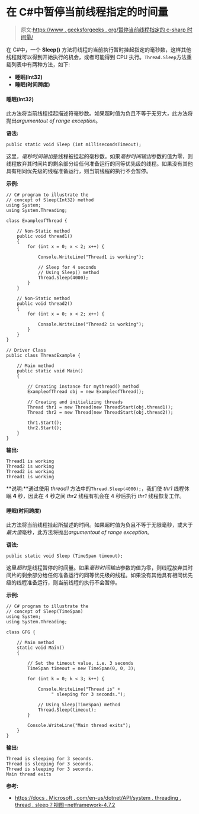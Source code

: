 # 在 C#中暂停当前线程指定的时间量

> 原文:[https://www . geeksforgeeks . org/暂停当前线程指定的 c-sharp 时间量/](https://www.geeksforgeeks.org/suspending-the-current-thread-for-the-specified-amount-of-time-in-c-sharp/)

在 C#中，一个 **Sleep()** 方法将线程的当前执行暂时挂起指定的毫秒数，这样其他线程就可以得到开始执行的机会，或者可能得到 CPU 执行。`Thread.Sleep`方法重载列表中有两种方法，如下:

*   **睡眠(Int32)**
*   **睡眠(时间跨度)**

#### 睡眠(Int32)

此方法将当前线程挂起描述符毫秒数。如果超时值为负且不等于无穷大，此方法将抛出*argumentout of range exception*。

**语法:**

```
public static void Sleep (int millisecondsTimeout);
```

这里，*毫秒时间输出*是线程被挂起的毫秒数。如果*毫秒时间输出*参数的值为零，则线程放弃其时间片的剩余部分给任何准备运行的同等优先级的线程。如果没有其他具有相同优先级的线程准备运行，则当前线程的执行不会暂停。

**示例:**

```
// C# program to illustrate the
// concept of Sleep(Int32) method
using System;
using System.Threading;

class ExampleofThread {

    // Non-Static method
    public void thread1()
    {
        for (int x = 0; x < 2; x++) {

            Console.WriteLine("Thread1 is working");

            // Sleep for 4 seconds
            // Using Sleep() method
            Thread.Sleep(4000);
        }
    }

    // Non-Static method
    public void thread2()
    {
        for (int x = 0; x < 2; x++) {

            Console.WriteLine("Thread2 is working");
        }
    }
}

// Driver Class
public class ThreadExample {

    // Main method
    public static void Main()
    {

        // Creating instance for mythread() method
        ExampleofThread obj = new ExampleofThread();

        // Creating and initializing threads
        Thread thr1 = new Thread(new ThreadStart(obj.thread1));
        Thread thr2 = new Thread(new ThreadStart(obj.thread2));

        thr1.Start();
        thr2.Start();
    }
}
```

**输出:**

```
Thread1 is working
Thread2 is working
Thread2 is working
Thread1 is working

```

**说明:**通过使用 *thread1* 方法中的`Thread.Sleep(4000);`，我们使 *thr1* 线程休眠 **4** 秒，因此在 4 秒之间 *thr2* 线程有机会在 4 秒后执行 *thr1* 线程恢复工作。

#### 睡眠(时间跨度)

此方法将当前线程挂起所描述的时间。如果超时值为负且不等于无限毫秒，或大于*最大值*毫秒，此方法将抛出*argumentout of range exception*。

**语法:**

```
public static void Sleep (TimeSpan timeout);
```

这里*超时*是线程暂停的时间量。如果*毫秒时间输出*参数的值为零，则线程放弃其时间片的剩余部分给任何准备运行的同等优先级的线程。如果没有其他具有相同优先级的线程准备运行，则当前线程的执行不会暂停。

**示例:**

```
// C# program to illustrate the
// concept of Sleep(TimeSpan)
using System;
using System.Threading;

class GFG {

    // Main method
    static void Main()
    {

        // Set the timeout value, i.e. 3 seconds
        TimeSpan timeout = new TimeSpan(0, 0, 3);

        for (int k = 0; k < 3; k++) {

            Console.WriteLine("Thread is" + 
                 " sleeping for 3 seconds.");

            // Using Sleep(TimeSpan) method
            Thread.Sleep(timeout);
        }

        Console.WriteLine("Main thread exits");
    }
}
```

**输出:**

```
Thread is sleeping for 3 seconds.
Thread is sleeping for 3 seconds.
Thread is sleeping for 3 seconds.
Main thread exits

```

**参考:**

*   [https://docs . Microsoft . com/en-us/dotnet/API/system . threading . thread . sleep？视图=netframework-4.7.2](https://docs.microsoft.com/en-us/dotnet/api/system.threading.thread.sleep?view=netframework-4.7.2)